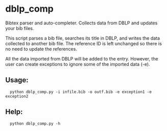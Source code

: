 # dblp_comp
Bibtex parser and auto-completer. Collects data from DBLP and updates your bib files.

This script parses a bib file, searches its title in DBLP, and writes the
data collected to another bib file. The reference ID is left unchanged so
there is no need to update the references.

All the data imported from DBLP will be added to the entry. However,
the user can create exceptions to ignore some of the imported data (-e).

## Usage:
```
  python dblp_comp.py -i infile.bib -o outf.bib -e exception1 -e exception2
```

## Help:
```
  python dblp_comp.py -h
```

